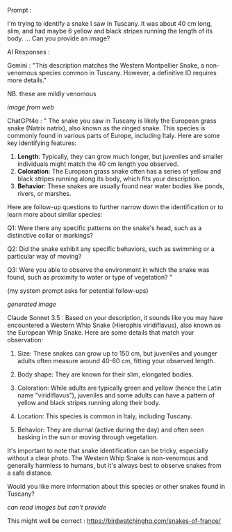 Prompt :

I'm trying to identify a snake I saw in Tuscany. It was about 40 cm long, slim, and had maybe 6 yellow and black stripes running the length of its body. 
...
Can you provide an image?


AI Responses :

Gemini : "This description matches the Western Montpellier Snake, a non-venomous species common in Tuscany. However, a definitive ID requires more details."

NB. these are mildly venomous 

*image from web*

ChatGPt4o : "
The snake you saw in Tuscany is likely the European grass snake (Natrix natrix), also known as the ringed snake. This species is commonly found in various parts of Europe, including Italy. Here are some key identifying features:

1. **Length**: Typically, they can grow much longer, but juveniles and smaller individuals might match the 40 cm length you observed.
2. **Coloration**: The European grass snake often has a series of yellow and black stripes running along its body, which fits your description.
3. **Behavior**: These snakes are usually found near water bodies like ponds, rivers, or marshes.

Here are follow-up questions to further narrow down the identification or to learn more about similar species:

Q1: Were there any specific patterns on the snake's head, such as a distinctive collar or markings?

Q2: Did the snake exhibit any specific behaviors, such as swimming or a particular way of moving?

Q3: Were you able to observe the environment in which the snake was found, such as proximity to water or type of vegetation?
"

(my system prompt asks for potential follow-ups)

*generated image*

Claude Sonnet 3.5 :
 Based on your description, it sounds like you may have encountered a Western Whip Snake (Hierophis viridiflavus), also known as the European Whip Snake. Here are some details that match your observation:

1. Size: These snakes can grow up to 150 cm, but juveniles and younger adults often measure around 40-60 cm, fitting your observed length.

2. Body shape: They are known for their slim, elongated bodies.

3. Coloration: While adults are typically green and yellow (hence the Latin name "viridiflavus"), juveniles and some adults can have a pattern of yellow and black stripes running along their body.

4. Location: This species is common in Italy, including Tuscany.

5. Behavior: They are diurnal (active during the day) and often seen basking in the sun or moving through vegetation.

It's important to note that snake identification can be tricky, especially without a clear photo. The Western Whip Snake is non-venomous and generally harmless to humans, but it's always best to observe snakes from a safe distance.

Would you like more information about this species or other snakes found in Tuscany?

*can read images but can't provide*

This might well be correct : https://birdwatchinghq.com/snakes-of-france/


